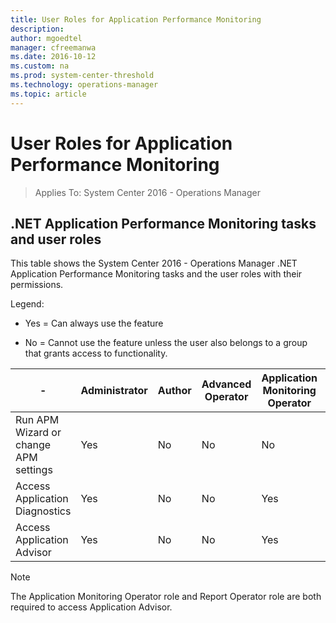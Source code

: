 ```yaml
---
title: User Roles for Application Performance Monitoring
description:
author: mgoedtel
manager: cfreemanwa
ms.date: 2016-10-12
ms.custom: na
ms.prod: system-center-threshold
ms.technology: operations-manager
ms.topic: article
---
```


# User Roles for Application Performance Monitoring

>Applies To: System Center 2016 - Operations Manager
  
## .NET Application Performance Monitoring tasks and user roles  

This table shows the System Center 2016 - Operations Manager .NET Application Performance Monitoring tasks and the user roles with their permissions.  
  
Legend:  
  
-   Yes = Can always use the feature  
  
-   No = Cannot use the feature unless the user also belongs to a group that grants access to functionality.  


| -                                     | Administrator | Author | Advanced Operator | Application Monitoring Operator | Operator | Read-Only Operator | Report Operator | Report Security Administrator |
|---------------------------------------|---------------|--------|-------------------|---------------------------------|----------|--------------------|-----------------|-------------------------------|
| Run APM Wizard or change APM settings | Yes           | No     | No                | No                              | No       | No                 | No              | No                            |
| Access Application Diagnostics        | Yes           | No     | No                | Yes                             | No       | No                 | No              | No                            |
| Access Application Advisor            | Yes           | No     | No                | Yes                             | No       | No                 | Yes             | Yes                           |  


> [!NOTE]  
> The Application Monitoring Operator role and Report Operator role are both required to access Application Advisor.  
  
